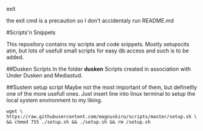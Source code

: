 exit

the exit cmd is a precaution so I don't accidentaly run README.md

#Scripts'n Snippets

This repository contains my scripts and code snippets.
Mostly setupscits atm, but lots of usefull small scripts for easy db access and
such is to be added. 

##Dusken Scripts
In the folder **dusken**
Scripts created in association with Under Dusken and Mediastud.

##Sustem setup script
Maybe not the most important of them, but definetlly one of the more usefull
ones. Just insert line into linux terminal to setup the local system environment to my liking.

    wget \
    https://raw.githubusercontent.com/magnuskiro/scripts/master/setup.sh \
    && chmod 755 ./setup.sh && ./setup.sh && rm /setup.sh 
